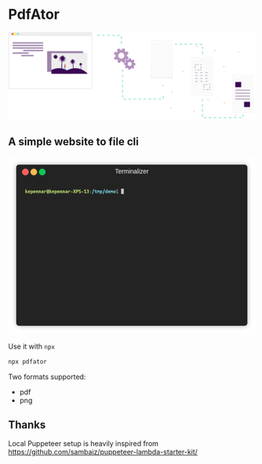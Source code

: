 # PdfAtor

![Logo](doc/pdfator-logo.svg?raw=true 'Screen')

## A simple website to file cli

![Terminal screen](doc/screen.gif?raw=true 'Screen')

Use it with `npx`

```sh
npx pdfator
```

Two formats supported:

* pdf
* png

## Thanks

Local Puppeteer setup is heavily inspired from https://github.com/sambaiz/puppeteer-lambda-starter-kit/
